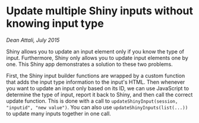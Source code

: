 # Update multiple Shiny inputs without knowing input type 

*Dean Attali, July 2015*

Shiny allows you to update an input element only if you know the type of input. Furthermore, Shiny only allows you to update input elements one by one.  This Shiny app demonstrates a solution to these two problems.

First, the Shiny input builder functions are wrapped by a custom function that adds the input type information to the input's HTML. Then whenever you want to update an input only based on its ID, we can use JavaScript to determine the type of input, report it back to Shiny, and then call the correct update function.  This is done with a call to `updateShinyInput(session, "inputid", "new value")`. You can also use `updateShinyInputs(list(...))` to update many inputs together in one call.